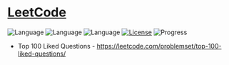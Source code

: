 # [LeetCode](https://leetcode.com/problemset/algorithms/)
![Language](https://img.shields.io/badge/Language-C++%2011-yellow) ![Language](https://img.shields.io/badge/Language-Python-yellow) ![Language](https://img.shields.io/badge/Language-JavaScript-yellow) [![License](https://img.shields.io/badge/License-MIT-blue.svg)](./LICENSE) ![Progress](https://img.shields.io/badge/Progress-24%20%2F%20100-ff69b4.svg)
* Top 100 Liked Questions - https://leetcode.com/problemset/top-100-liked-questions/
